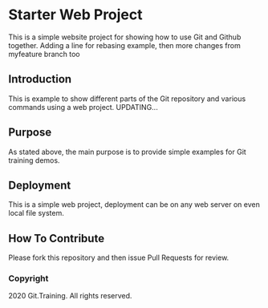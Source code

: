 # Starter Web Project

This is a simple website project for showing how to use Git and Github together. Adding a line for rebasing example, then more changes from myfeature branch too

## Introduction

This is example to show different parts of the Git repository and various commands using a web project. UPDATING...

## Purpose

As stated above, the main purpose is to provide simple examples for Git training demos.

## Deployment

This is a simple web project, deployment can be on any web server on even local file system.

## How To Contribute

Please fork this repository and then issue Pull Requests for review.

### Copyright

2020 Git.Training. All rights reserved.